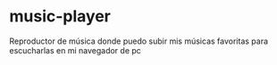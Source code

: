 # music-player
Reproductor de música donde puedo subir mis músicas favoritas para escucharlas en mi navegador de pc 
